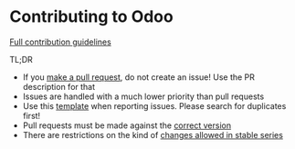 Contributing to Odoo
====================

[Full contribution guidelines](https://github.com/odoo/odoo/wiki/Contributing)

TL;DR

* If you [make a pull request](https://github.com/odoo/odoo/wiki/Contributing#making-pull-requests),
  do not create an issue! Use the PR description for that
* Issues are handled with a much lower priority than pull requests
* Use this [template](https://github.com/odoo/odoo/tree/12.0/.github/ISSUE_TEMPLATE.md)
  when reporting issues. Please search for duplicates first!
* Pull requests must be made against the [correct version](https://github.com/odoo/odoo/wiki/Contributing#against-which-version-should-i-submit-a-patch)
* There are restrictions on the kind of [changes allowed in stable series](https://github.com/odoo/odoo/wiki/Contributing#what-does-stable-mean)
